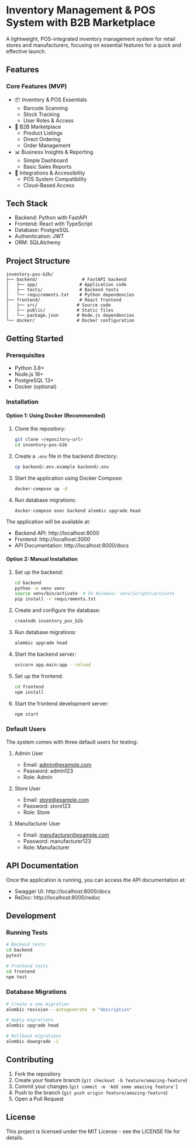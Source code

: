 # Inventory Management & POS System with B2B Marketplace

A lightweight, POS-integrated inventory management system for retail stores and manufacturers, focusing on essential features for a quick and effective launch.

## Features

### Core Features (MVP)
- 📦 Inventory & POS Essentials
  - Barcode Scanning
  - Stock Tracking
  - User Roles & Access
- 🛒 B2B Marketplace
  - Product Listings
  - Direct Ordering
  - Order Management
- 📊 Business Insights & Reporting
  - Simple Dashboard
  - Basic Sales Reports
- 🔗 Integrations & Accessibility
  - POS System Compatibility
  - Cloud-Based Access

## Tech Stack
- Backend: Python with FastAPI
- Frontend: React with TypeScript
- Database: PostgreSQL
- Authentication: JWT
- ORM: SQLAlchemy

## Project Structure
```
inventory-pos-b2b/
├── backend/                 # FastAPI backend
│   ├── app/                # Application code
│   ├── tests/              # Backend tests
│   └── requirements.txt    # Python dependencies
├── frontend/               # React frontend
│   ├── src/               # Source code
│   ├── public/            # Static files
│   └── package.json       # Node.js dependencies
└── docker/                # Docker configuration
```

## Getting Started

### Prerequisites
- Python 3.8+
- Node.js 16+
- PostgreSQL 13+
- Docker (optional)

### Installation

#### Option 1: Using Docker (Recommended)
1. Clone the repository:
   ```bash
   git clone <repository-url>
   cd inventory-pos-b2b
   ```

2. Create a `.env` file in the backend directory:
   ```bash
   cp backend/.env.example backend/.env
   ```

3. Start the application using Docker Compose:
   ```bash
   docker-compose up -d
   ```

4. Run database migrations:
   ```bash
   docker-compose exec backend alembic upgrade head
   ```

The application will be available at:
- Backend API: http://localhost:8000
- Frontend: http://localhost:3000
- API Documentation: http://localhost:8000/docs

#### Option 2: Manual Installation

1. Set up the backend:
   ```bash
   cd backend
   python -m venv venv
   source venv/bin/activate  # On Windows: venv\Scripts\activate
   pip install -r requirements.txt
   ```

2. Create and configure the database:
   ```bash
   createdb inventory_pos_b2b
   ```

3. Run database migrations:
   ```bash
   alembic upgrade head
   ```

4. Start the backend server:
   ```bash
   uvicorn app.main:app --reload
   ```

5. Set up the frontend:
   ```bash
   cd frontend
   npm install
   ```

6. Start the frontend development server:
   ```bash
   npm start
   ```

### Default Users
The system comes with three default users for testing:

1. Admin User
   - Email: admin@example.com
   - Password: admin123
   - Role: Admin

2. Store User
   - Email: store@example.com
   - Password: store123
   - Role: Store

3. Manufacturer User
   - Email: manufacturer@example.com
   - Password: manufacturer123
   - Role: Manufacturer

## API Documentation
Once the application is running, you can access the API documentation at:
- Swagger UI: http://localhost:8000/docs
- ReDoc: http://localhost:8000/redoc

## Development

### Running Tests
```bash
# Backend tests
cd backend
pytest

# Frontend tests
cd frontend
npm test
```

### Database Migrations
```bash
# Create a new migration
alembic revision --autogenerate -m "description"

# Apply migrations
alembic upgrade head

# Rollback migrations
alembic downgrade -1
```

## Contributing
1. Fork the repository
2. Create your feature branch (`git checkout -b feature/amazing-feature`)
3. Commit your changes (`git commit -m 'Add some amazing feature'`)
4. Push to the branch (`git push origin feature/amazing-feature`)
5. Open a Pull Request

## License
This project is licensed under the MIT License - see the LICENSE file for details. 
